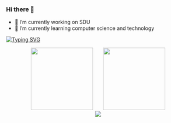 ### Hi there 👋
- 🔭 I’m currently working on SDU
- 🌱 I’m currently learning computer science and technology
<!--
**lvszl/lvszl** is a ✨ _special_ ✨ repository because its `README.md` (this file) appears on your GitHub profile.

Here are some ideas to get you started:

- 🔭 I’m currently working on SDU
- 🌱 I’m currently learning ...
- 👯 I’m looking to collaborate on ...
- 🤔 I’m looking for help with ...
- 💬 Ask me about ...
- 📫 How to reach me: ...
- 😄 Pronouns: ...
- ⚡ Fun fact: ...
-->
[![Typing SVG](https://readme-typing-svg.herokuapp.com?font=Fira+Code&pause=1000&width=435&lines=%E4%BA%B2%E7%88%B1%E7%9A%84%E6%9C%8B%E5%8F%8B%EF%BC%8C%E4%BD%A0%E5%A5%BD%E5%91%80%F0%9F%91%8B;Jump%EF%BC%81Jump%EF%BC%81Jump%EF%BC%81;%E6%B0%B8%E8%BF%9C%E5%B9%B4%E8%BD%BB%EF%BC%8C%E6%B0%B8%E8%BF%9C%E7%83%AD%E6%B3%AA%E7%9B%88%E7%9C%B6%EF%BC%81)](https://git.io/typing-svg)
<div align="center">
<span>  </span>
<img height="170px" src="https://github-readme-stats.vercel.app/api?username=lvszl" /><span>  </span><img height="170px" src="https://github-readme-stats.vercel.app/api/top-langs/?username=lvszl&layout=compact&langs_count=8" />
<span>  </span>
</div>
<div align="center">
    <img  src="https://github-readme-streak-stats.herokuapp.com/?user=lvszl" />
</div>
